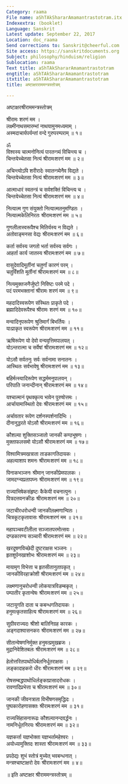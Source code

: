 ```yaml
---
Category: raama
File name: aShTAkShararAmamantrastotram.itx
Indexextra: (booklet)
Language: Sanskrit
Latest update: September 22, 2017
Location: doc_raama
Send corrections to: Sanskrit@cheerful.com
Site access: https://sanskritdocuments.org
Subject: philosophy/hinduism/religion
Sublocation: raama
Text title: aShTAkShararAmamantrastotram
engtitle: aShTAkShararAmamantrastotram
itxtitle: aShTAkShararAmamantrastotram
title: अष्टाक्षरराममन्त्रस्तोत्रम्

---
```

  
 अष्टाक्षरश्रीराममन्त्रस्तोत्रम्   
  
श्रीरामः शरणं मम ।  
लक्ष्मीनाथसमारम्भां नाथयामुनमध्यमाम् ।  
अस्मदाचार्यपर्यन्तां वन्दे गुरुपरम्पराम् ॥ १॥  
  
ॐ  
विश्वस्य चात्मनोनित्यं पारतन्त्र्यं विचिन्त्य च ।  
चिन्तयेच्चेतसा नित्यं श्रीरामःशरणं मम ॥ २॥  
  
अचिन्त्योऽपि शरीरादेः स्वातन्त्र्येनैव विद्यते ।  
चिन्तयेच्चेतसा नित्यं श्रीरामःशरणं मम ॥ ३॥  
  
आत्माधारं स्वतन्त्रं च सर्वशक्तिं विचिन्त्य च ।  
चिन्तयेच्चेतसा नित्यं श्रीरामःशरणं मम ॥ ४॥  
  
नित्यात्म गुण संयुक्तो नित्यात्मतनुमण्डितः ।  
नित्यात्मकेलिनिरतः श्रीरामःशरणं मम ॥ ५॥  
  
गुणलीलास्वरूपैश्च मितिर्यस्य न विद्यते ।  
अतोवाङ्मनसा वेद्यः श्रीरामःशरणं मम ॥ ६॥  
  
कर्ता सर्वस्य जगतो भर्ता सर्वस्य सर्वगः ।  
आहर्ता कार्य जातस्य श्रीरामःशरणं मम ॥ ७॥  
  
वासुदेवादिमूर्तीनां चतुर्णां कारणं परम् ।  
चतुर्विंशति मूर्तीनां श्रीरामःशरणं मम ॥ ८॥  
  
नित्यमुक्तजनैर्जुष्टो निविष्टः परमे पदे ।  
पदं परमभक्तानां श्रीरामः शरणं मम ॥ ९॥  
  
महदादिस्वरूपेण संस्थितः प्राकृते पदे ।  
ब्रह्मादिदेवरूपैश्च श्रीरामः शरणं मम ॥ १०॥  
  
मन्वादिनृपरूपेण श्रुतिमार्गं बिभर्तियः ।  
याःप्राकृत स्वरूपेण श्रीरामःशरणं मम ॥ ११॥  
  
ऋषिरूपेण यो देवो वन्यवृत्तिमपालयत् ।  
योऽन्तरात्मा च सर्वेषां श्रीरामःशरणं मम ॥ १२॥  
  
योऽसौ सर्वतनुः सर्वः सर्वनामा सनातनः ।  
आस्थितः सर्वभावेषु श्रीरामःशरणं मम ॥ १३॥  
  
बहिर्मत्स्यादिरूपेण सद्धर्ममनुपालयन् ।  
परिपाति जनान्दीनान् श्रीरामःशरणं मम ॥ १४॥  
  
यश्चात्मानं पृथक्कृत्य भावेन पुरुषोत्तमः ।  
आर्चायामास्थितो देवः श्रीरामःशरणं मम ॥ १५॥  
  
अर्चावतार रूपेण दर्शनस्पर्शनादिभिः ।  
दीनानुद्धरते योऽसौ श्रीरामःशरणं मम ॥ १६॥  
  
कौशल्या शुक्तिसञ्जातो जानकी कण्ठभूषणः ।  
मुक्ताफलसमो योऽसौ श्रीरामःशरणं मम ॥ १७॥  
  
विश्वामित्रमखत्राता ताडकागतिदायकः ।  
अहल्याशाप शमनः श्रीरामःशरणं मम ॥ १८॥  
  
पिनाकभञ्जनः श्रीमान् जानकीप्रेमपालकः ।  
जामदग्न्यप्रतापघ्नः श्रीरामःशरणं मम ॥ १९॥  
  
राज्याभिषेकसंहृष्टः कैकेयी वचनात्पुनः ।  
पित्रदत्तवनक्रीडः श्रीरामःशरणं मम ॥ २०॥  
  
जटाचीरधरोधन्वी जानकीलक्ष्मणान्वितः ।  
चित्रकूटकृतावासः श्रीरामःशरणं मम ॥ २१॥  
  
महापञ्चवटीलीला सञ्जातपरमोत्सवः ।  
दण्डकारण्य सञ्चारी श्रीरामःशरणं मम ॥ २२॥  
  
खरदूषणविच्छेदी दुष्टराक्षस भञ्जनः ।  
हृतशूर्पनखाशोभः श्रीरामःशरणं मम ॥ २३॥  
  
मायामृग विभेत्ता च हृतसीतानुतापकृत् ।  
जानकीविरहाक्रोशी श्रीरामःशरणं मम ॥ २४॥  
  
लक्ष्मणानुचरोधन्वी लोकयात्रविडम्बकृत् ।  
पम्पातीर कृतान्वेषः श्रीरामःशरणं मम ॥ २५॥  
  
जटायुगति दाता च कबन्धगतिदायकः ।  
हनुमत्कृतसाहित्य श्रीरामःशरणं मम ॥ २६॥  
  
सुग्रीवराज्यदः श्रीशो बालिनिग्रह कारकः ।  
अङ्गदाश्वासनकरः श्रीरामःशरणं मम ॥ २७॥  
  
सीतान्वेषणनिर्मुक्त हनुमत्प्रमुखब्रजः ।  
मुद्रानिवेशितबलः श्रीरामःशरणं मम ॥ २८॥  
  
हेलोत्तरितपाथोधिर्बलनिर्धूतराक्षसः ।  
लङ्कादाहकरो धीरः श्रीरामःशरणं मम ॥ २९॥  
  
रोषसम्बद्धपाथोधिर्लङ्काप्रासादरोधकः ।  
रावणादिप्रभेत्ता च श्रीरामःशरणं मम ॥ ३०॥  
  
जानकी जीवनत्राता विभीषणसमृद्धिदः ।  
पुष्पकारोहणासक्तः श्रीरामःशरणं मम ॥ ३१॥  
  
राज्यसिंहासनारूढः कौशल्यानन्दवर्द्धनः ।  
नामनिर्धूतनिरयः श्रीरामःशरणं मम ॥ ३२॥  
  
यज्ञकर्त्ता यज्ञभोक्ता यज्ञभर्तामहेश्वरः ।  
अयोध्यामुक्तिदः शास्ता श्रीरामःशरणं मम ॥ ३३॥  
  
प्रपठेद्यः शुभं स्तोत्रं मुच्येत् भवबन्धनात् ।  
मन्त्रश्चाष्टाक्षरो देवः श्रीरामःशरणं मम ॥ ४॥  
  
॥ इति अष्टाक्षर श्रीराममन्त्रस्तोत्रम् ॥  
  
  
  
